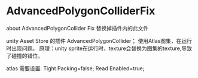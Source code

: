 # AdvancedPolygonColliderFix
about AdvancedPolygonCollider Fix
替换掉插件内的此文件

unity Asset Store 的插件 AdvancedPolygonCollider；
使用Atlas图集，在运行时出现问题。
原理：unity sprite在运行时，texture会替换为图集的texture,导致了碰撞的错位。

atlas 需要设置:
Tight Packing=false;
Read Enabled=true;

